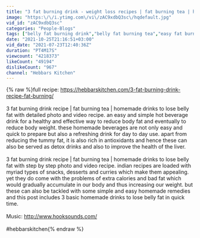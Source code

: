 ```yaml
---
title: "3 fat burning drink - weight loss recipes | fat burning tea | homemade drinks to lose belly fat"
image: "https:\/\/i.ytimg.com\/vi\/zAC9xdbQ3sc\/hqdefault.jpg"
vid_id: "zAC9xdbQ3sc"
categories: "People-Blogs"
tags: ["belly fat burning drink","belly fat burning tea","easy fat burning"]
date: "2021-10-25T21:16:51+03:00"
vid_date: "2021-07-23T12:40:36Z"
duration: "PT4M17S"
viewcount: "4218373"
likeCount: "49194"
dislikeCount: "967"
channel: "Hebbars Kitchen"
---
```

{% raw %}full recipe: <a rel="nofollow" target="blank" href="https://hebbarskitchen.com/3-fat-burning-drink-recipe-fat-burning/">https://hebbarskitchen.com/3-fat-burning-drink-recipe-fat-burning/</a><br /><br />3 fat burning drink recipe | fat burning tea | homemade drinks to lose belly fat with detailed photo and video recipe. an easy and simple hot beverage drink for a healthy and effective way to reduce body fat and eventually to reduce body weight. these homemade beverages are not only easy and quick to prepare but also a refreshing drink for day to day use. apart from reducing the tummy fat, it is also rich in antioxidants and hence these can also be served as detox drinks and also to improve the health of the liver.<br /><br />3 fat burning drink recipe | fat burning tea | homemade drinks to lose belly fat with step by step photo and video recipe. indian recipes are loaded with myriad types of snacks, desserts and curries which make them appealing. yet they do come with the problems of extra calories and bad fat which would gradually accumulate in our body and thus increasing our weight. but these can also be tackled with some simple and easy homemade remedies and this post includes 3 basic homemade drinks to lose belly fat in quick time.<br /><br />Music: <a rel="nofollow" target="blank" href="http://www.hooksounds.com/">http://www.hooksounds.com/</a><br /><br />#hebbarskitchen{% endraw %}
